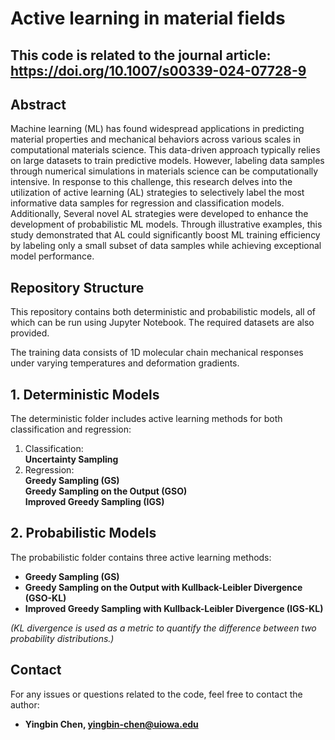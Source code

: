 # Active learning in material fields
## This code is related to the journal article: https://doi.org/10.1007/s00339-024-07728-9
## Abstract

Machine learning (ML) has found widespread applications in predicting material properties and mechanical behaviors across various scales in computational materials science. This data-driven approach typically relies on large datasets to train predictive models. However, labeling data samples through numerical simulations in materials science can be computationally intensive. In response to this challenge, this research delves into the utilization of active learning (AL) strategies to selectively label the most informative data samples for regression and classification models. Additionally, Several novel AL strategies were developed to enhance the development of probabilistic ML models. Through illustrative examples, this study demonstrated that AL could significantly boost ML training efficiency by labeling only a small subset of data samples while achieving exceptional model performance.

## Repository Structure

This repository contains both deterministic and probabilistic models, all of which can be run using Jupyter Notebook. The required datasets are also provided.

The training data consists of 1D molecular chain mechanical responses under varying temperatures and deformation gradients.

## 1. Deterministic Models

The deterministic folder includes active learning methods for both classification and regression:

1. Classification:  
 **Uncertainty Sampling**  
2. Regression:  
 **Greedy Sampling (GS)**  
 **Greedy Sampling on the Output (GSO)**  
 **Improved Greedy Sampling (IGS)**  


## 2. Probabilistic Models

The probabilistic folder contains three active learning methods:

- **Greedy Sampling (GS)**
- **Greedy Sampling on the Output with Kullback-Leibler Divergence (GSO-KL)**
- **Improved Greedy Sampling with Kullback-Leibler Divergence (IGS-KL)**
  
*(KL divergence is used as a metric to quantify the difference between two probability distributions.)*

## Contact
For any issues or questions related to the code, feel free to contact the author:
- **Yingbin Chen, yingbin-chen@uiowa.edu**

